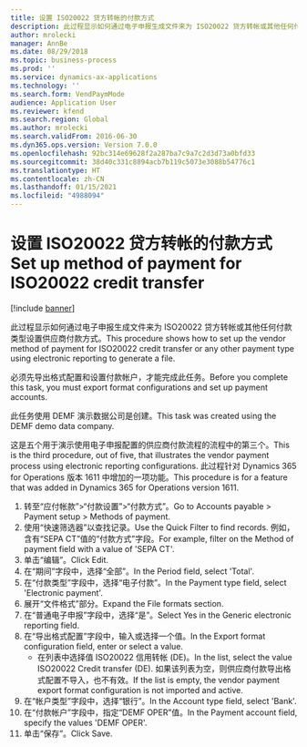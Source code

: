 ```yaml
---
title: 设置 ISO20022 贷方转帐的付款方式
description: 此过程显示如何通过电子申报生成文件来为 ISO20022 贷方转帐或其他任何付款类型设置供应商付款方式。
author: mrolecki
manager: AnnBe
ms.date: 08/29/2018
ms.topic: business-process
ms.prod: ''
ms.service: dynamics-ax-applications
ms.technology: ''
ms.search.form: VendPaymMode
audience: Application User
ms.reviewer: kfend
ms.search.region: Global
ms.author: mrolecki
ms.search.validFrom: 2016-06-30
ms.dyn365.ops.version: Version 7.0.0
ms.openlocfilehash: 92bc314e69628f2a287ba7c9a7c2d3d73a0bfd33
ms.sourcegitcommit: 38d40c331c8894acb7b119c5073e3088b54776c1
ms.translationtype: HT
ms.contentlocale: zh-CN
ms.lasthandoff: 01/15/2021
ms.locfileid: "4988094"
---
```

# <a name="set-up-method-of-payment-for-iso20022-credit-transfer"></a><span data-ttu-id="5aacc-103">设置 ISO20022 贷方转帐的付款方式</span><span class="sxs-lookup"><span data-stu-id="5aacc-103">Set up method of payment for ISO20022 credit transfer</span></span>

[!include [banner](../../includes/banner.md)]

<span data-ttu-id="5aacc-104">此过程显示如何通过电子申报生成文件来为 ISO20022 贷方转帐或其他任何付款类型设置供应商付款方式。</span><span class="sxs-lookup"><span data-stu-id="5aacc-104">This procedure shows how to set up the vendor method of payment for ISO20022 credit transfer or any other payment type using electronic reporting to generate a file.</span></span> 

<span data-ttu-id="5aacc-105">必须先导出格式配置和设置付款帐户，才能完成此任务。</span><span class="sxs-lookup"><span data-stu-id="5aacc-105">Before you complete this task, you must export format configurations and set up payment accounts.</span></span>

<span data-ttu-id="5aacc-106">此任务使用 DEMF 演示数据公司是创建。</span><span class="sxs-lookup"><span data-stu-id="5aacc-106">This task was created using the DEMF demo data company.</span></span>

<span data-ttu-id="5aacc-107">这是五个用于演示使用电子申报配置的供应商付款流程的流程中的第三个。</span><span class="sxs-lookup"><span data-stu-id="5aacc-107">This is the third procedure, out of five, that illustrates the vendor payment process using electronic reporting configurations.</span></span> <span data-ttu-id="5aacc-108">此过程针对 Dynamics 365 for Operations 版本 1611 中增加的一项功能。</span><span class="sxs-lookup"><span data-stu-id="5aacc-108">This procedure is for a feature that was added in Dynamics 365 for Operations version 1611.</span></span>

1. <span data-ttu-id="5aacc-109">转至“应付帐款”>“付款设置”>“付款方式”。</span><span class="sxs-lookup"><span data-stu-id="5aacc-109">Go to Accounts payable > Payment setup > Methods of payment.</span></span>
2. <span data-ttu-id="5aacc-110">使用“快速筛选器”以查找记录。</span><span class="sxs-lookup"><span data-stu-id="5aacc-110">Use the Quick Filter to find records.</span></span> <span data-ttu-id="5aacc-111">例如，含有“SEPA CT”值的“付款方式”字段。</span><span class="sxs-lookup"><span data-stu-id="5aacc-111">For example, filter on the Method of payment field with a value of 'SEPA CT'.</span></span>
3. <span data-ttu-id="5aacc-112">单击“编辑”。</span><span class="sxs-lookup"><span data-stu-id="5aacc-112">Click Edit.</span></span>
4. <span data-ttu-id="5aacc-113">在“期间”字段中，选择“全部”。</span><span class="sxs-lookup"><span data-stu-id="5aacc-113">In the Period field, select 'Total'.</span></span>
5. <span data-ttu-id="5aacc-114">在“付款类型”字段中，选择“电子付款”。</span><span class="sxs-lookup"><span data-stu-id="5aacc-114">In the Payment type field, select 'Electronic payment'.</span></span>
6. <span data-ttu-id="5aacc-115">展开“文件格式”部分。</span><span class="sxs-lookup"><span data-stu-id="5aacc-115">Expand the File formats section.</span></span>
7. <span data-ttu-id="5aacc-116">在“普通电子申报”字段中，选择“是”。</span><span class="sxs-lookup"><span data-stu-id="5aacc-116">Select Yes in the Generic electronic reporting field.</span></span>
8. <span data-ttu-id="5aacc-117">在“导出格式配置”字段中，输入或选择一个值。</span><span class="sxs-lookup"><span data-stu-id="5aacc-117">In the Export format configuration field, enter or select a value.</span></span>
    * <span data-ttu-id="5aacc-118">在列表中选择值 ISO20022 信用转帐 (DE)。</span><span class="sxs-lookup"><span data-stu-id="5aacc-118">In the list, select the value ISO20022 Credit transfer (DE).</span></span> <span data-ttu-id="5aacc-119">如果该列表为空，则供应商付款导出格式配置不导入，也不有效。</span><span class="sxs-lookup"><span data-stu-id="5aacc-119">If the list is empty, the vendor payment export format configuration is not imported and active.</span></span>  
9. <span data-ttu-id="5aacc-120">在“帐户类型”字段中，选择“银行”。</span><span class="sxs-lookup"><span data-stu-id="5aacc-120">In the Account type field, select 'Bank'.</span></span>
10. <span data-ttu-id="5aacc-121">在“付款帐户”字段中，指定“DEMF OPER”值。</span><span class="sxs-lookup"><span data-stu-id="5aacc-121">In the Payment account field, specify the values 'DEMF OPER'.</span></span>
11. <span data-ttu-id="5aacc-122">单击“保存”。</span><span class="sxs-lookup"><span data-stu-id="5aacc-122">Click Save.</span></span>

